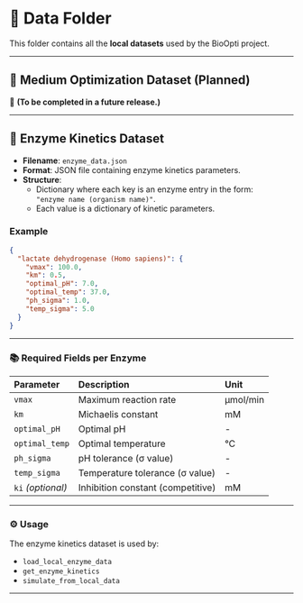 # 📁 Data Folder

This folder contains all the **local datasets** used by the BioOpti project.

---

## 🧪 Medium Optimization Dataset (Planned)

🔧 **(To be completed in a future release.)**

---

## 📄 Enzyme Kinetics Dataset

- **Filename**: `enzyme_data.json`
- **Format**: JSON file containing enzyme kinetics parameters.
- **Structure**:
  - Dictionary where each key is an enzyme entry in the form:  
    `"enzyme name (organism name)"`.
  - Each value is a dictionary of kinetic parameters.

### Example
```json
{
  "lactate dehydrogenase (Homo sapiens)": {
    "vmax": 100.0,
    "km": 0.5,
    "optimal_pH": 7.0,
    "optimal_temp": 37.0,
    "ph_sigma": 1.0,
    "temp_sigma": 5.0
  }
}
```

---

### 📚 Required Fields per Enzyme

| Parameter | Description | Unit |
|:----------|:------------|:-----|
| `vmax` | Maximum reaction rate | µmol/min |
| `km` | Michaelis constant | mM |
| `optimal_pH` | Optimal pH | - |
| `optimal_temp` | Optimal temperature | °C |
| `ph_sigma` | pH tolerance (σ value) | - |
| `temp_sigma` | Temperature tolerance (σ value) | - |
| `ki` *(optional)* | Inhibition constant (competitive) | mM |

---

### ⚙️ Usage

The enzyme kinetics dataset is used by:
- `load_local_enzyme_data`
- `get_enzyme_kinetics`
- `simulate_from_local_data`

---

